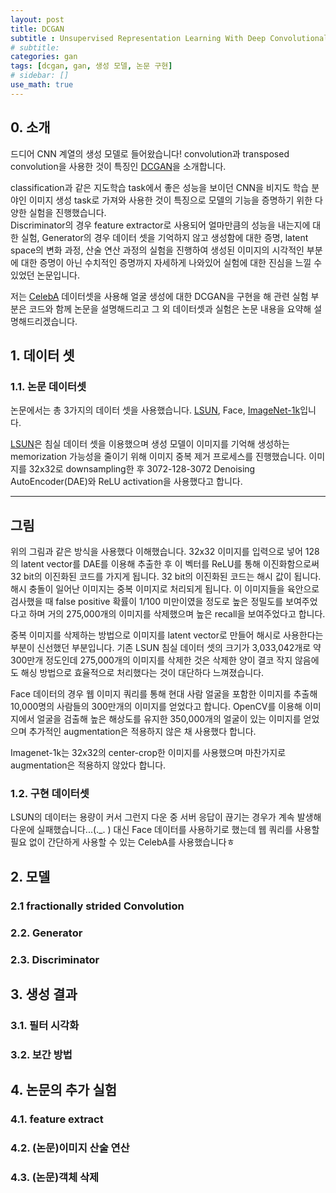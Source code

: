 ```yaml
---
layout: post
title: DCGAN
subtitle : Unsupervised Representation Learning With Deep Convolutional Generative Adversarial Networks
# subtitle:
categories: gan
tags: [dcgan, gan, 생성 모델, 논문 구현]
# sidebar: []
use_math: true
---
```


## 0. 소개
드디어 CNN 계열의 생성 모델로 들어왔습니다! convolution과 transposed convolution을 사용한 것이 특징인 <a href="https://arxiv.org/abs/1511.06434v2" target="_blank">DCGAN</a>을 소개합니다.

classification과 같은 지도학습 task에서 좋은 성능을 보이던 CNN을 비지도 학습 분야인 이미지 생성 task로 가져와 사용한 것이 특징으로 모델의 기능을 증명하기 위한 다양한 실험을 진행했습니다.<br>
Discriminator의 경우 feature extractor로 사용되어 얼마만큼의 성능을 내는지에 대한 실험, Generator의 경우 데이터 셋을 기억하지 않고 생성함에 대한 증명, latent space의 변화 과정, 산술 연산 과정의 실험을 진행하여 생성된 이미지의 시각적인 부분에 대한 증명이 아닌 수치적인 증명까지 자세하게 나와있어 실험에 대한 진심을 느낄 수 있었던 논문입니다.<br>

저는 <a href="https://mmlab.ie.cuhk.edu.hk/projects/CelebA.html" target="_blank">CelebA</a> 데이터셋을 사용해 얼굴 생성에 대한 DCGAN을 구현을 해 관련 실험 부분은 코드와 함께 논문을 설명해드리고 그 외 데이터셋과 실험은 논문 내용을 요약해 설명해드리겠습니다.

## 1.  데이터 셋

### 1.1. 논문 데이터셋
논문에서는 총 3가지의 데이터 셋을 사용했습니다. <a href="https://www.yf.io/p/lsun" target="_blank">LSUN</a>, Face, <a href="https://image-net.org/download.php" target="_blank">ImageNet-1k</a>입니다.

<a href="https://www.yf.io/p/lsun" target="_blank">LSUN</a>은 침실 데이터 셋을 이용했으며 생성 모델이 이미지를 기억해 생성하는 memorization 가능성을 줄이기 위해 이미지 중복 제거 프로세스를 진행했습니다. 이미지를 32x32로 downsampling한 후 3072-128-3072 Denoising AutoEncoder(DAE)와 ReLU activation을 사용했다고 합니다.

---
그림
---

위의 그림과 같은 방식을 사용했다 이해했습니다.
32x32 이미지를 입력으로 넣어 128의 latent vector를 DAE를 이용해 추출한 후 이 벡터를 ReLU를 통해 이진화함으로써 32 bit의 이진화된 코드를 가지게 됩니다.
32 bit의 이진화된 코드는 해시 값이 됩니다. 해시 충돌이 일어난 이미지는 중복 이미지로 처리되게 됩니다. 이 이미지들을 육안으로 검사했을 때 false positive 확률이 1/100 미만이였을 정도로 높은 정밀도를 보여주었다고 하며 거의 275,000개의 이미지를 삭제했으며 높은 recall을 보여주었다고 합니다.

중복 이미지를 삭제하는 방법으로 이미지를 latent vector로 만들어 해시로 사용한다는 부분이 신선했던 부분입니다. 기존 LSUN 침실 데이터 셋의 크기가 3,033,042개로 약 300만개 정도인데 275,000개의 이미지를 삭제한 것은 삭제한 양이 결코 작지 않음에도 해싱 방법으로 효율적으로 처리했다는 것이 대단하다 느껴졌습니다.

Face 데이터의 경우 웹 이미지 쿼리를 통해 현대 사람 얼굴을 포함한 이미지를 추출해 10,000명의 사람들의 300만개의 이미지를 얻었다고 합니다. OpenCV를 이용해 이미지에서 얼굴을 검출해 높은 해상도를 유지한 350,000개의 얼굴이 있는 이미지를 얻었으며 추가적인 augmentation은 적용하지 않은 채 사용했다 합니다.

Imagenet-1k는 32x32의 center-crop한 이미지를 사용했으며 마찬가지로 augmentation은 적용하지 않았다 합니다.

### 1.2. 구현 데이터셋
LSUN의 데이터는 용량이 커서 그런지 다운 중 서버 응답이 끊기는 경우가 계속 발생해 다운에 실패했습니다...(._.  )
대신 Face 데이터를 사용하기로 했는데 웹 쿼리를 사용할 필요 없이 간단하게 사용할 수 있는 CelebA를 사용했습니다ㅎ



## 2. 모델

### 2.1 fractionally strided Convolution


### 2.2. Generator


### 2.3. Discriminator



## 3. 생성 결과


### 3.1. 필터 시각화


### 3.2. 보간 방법


## 4. 논문의 추가 실험

### 4.1. feature extract

### 4.2. (논문)이미지 산술 연산

### 4.3. (논문)객체 삭제
